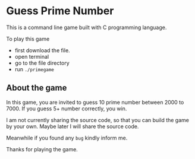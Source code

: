 # Guess Prime Number

This is a command line game built with C programming language.

To play this game
  * first download the file.
  * open terminal
  * go to the file directory
  * run `./primegame`

## About the game
In this game, you are invited to guess 10 prime number between 2000 to 7000.
If you guess 5+ number correctly, you win.

I am not currently sharing the source code, so that you can build the game by your own. Maybe later I will share the source code. 

Meanwhile if you found any `bug` kindly inform me.

Thanks for playing the game.